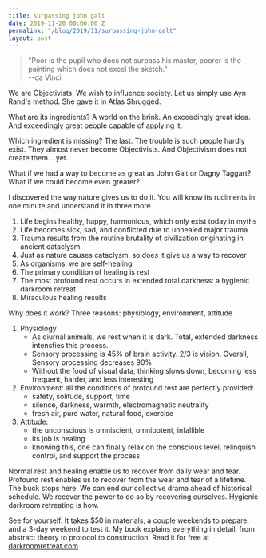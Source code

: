 ```yaml
---
title: surpassing john galt
date: 2019-11-26 00:00:00 Z
permalink: "/blog/2019/11/surpassing-john-galt"
layout: post
---
```


> "Poor is the pupil who does not surpass his master, poorer is the painting which does not excel the sketch."  
--da Vinci

We are Objectivists. We wish to influence society. Let us simply use Ayn Rand's method. She gave it in Atlas Shrugged. 

What are its ingredients? A world on the brink. An exceedingly great idea. And exceedingly great people capable of applying it. 

Which ingredient is missing? The last. The trouble is such people hardly exist. They almost never become Objectivists. And Objectivism does not create them... yet. 

What if we had a way to become as great as John Galt or Dagny Taggart? What if we could become even greater? 

I discovered the way nature gives us to do it. You will know its rudiments in one minute and understand it in three more.

1. Life begins healthy, happy, harmonious, which only exist today in myths
2. Life becomes sick, sad, and conflicted due to unhealed major trauma
3. Trauma results from the routine brutality of civilization originating in ancient cataclysm
4. Just as nature causes cataclysm, so does it give us a way to recover
5. As organisms, we are self-healing
6. The primary condition of healing is rest
7. The most profound rest occurs in extended total darkness: a hygienic darkroom retreat
8. Miraculous healing results

Why does it work? Three reasons: physiology, environment, attitude

1. Physiology
    - As diurnal animals, we rest when it is dark. Total, extended darkness intensfies this process.
    - Sensory processing is 45% of brain activity. 2/3 is vision. Overall, Sensory processing decreases 90%
    - Without the food of visual data, thinking slows down, becoming less frequent, harder, and less interesting
2. Environment: all the conditions of profound rest are perfectly provided:
    - safety, solitude, support, time
    - silence, darkness, warmth, electromagnetic neutrality
    - fresh air, pure water, natural food, exercise
3. Attitude:
    - the unconscious is omniscient, omnipotent, infallible
    - its job is healing
    - knowing this, one can finally relax on the conscious level, relinquish control, and support the process
    
Normal rest and healing enable us to recover from daily wear and tear. Profound rest enables us to recover from the wear and tear of a lifetime. The buck stops here. We can end our collective drama ahead of historical schedule. We recover the power to do so by recovering ourselves. Hygienic darkroom retreating is how.

See for yourself. It takes $50 in materials, a couple weekends to prepare, and a 3-day weekend to test it. My book explains everything in detail, from abstract theory to protocol to construction. Read it for free at [darkroomretreat.com](/)
